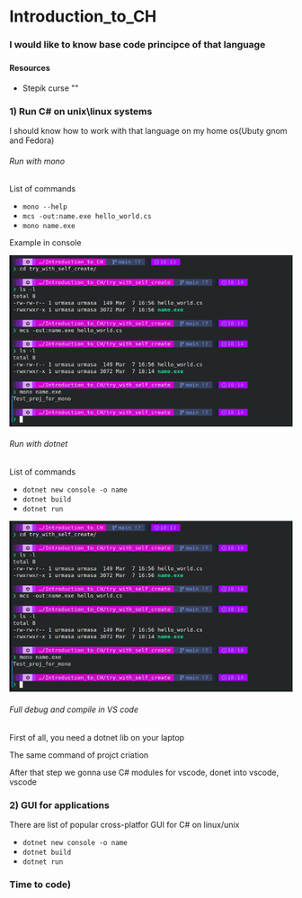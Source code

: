 # Introduction_to_CH


<h3>I would like to know base code principce of that language<h3>

<h4>Resources</h4>
<ul>
    <li>Stepik curse ""</li>
</ul>



<h3>1) Run C# on unix\linux systems</h3>
<p>I should know how to work with that language on my home os(Ubuty gnom and Fedora)</p>


<h6>Run with mono</h6>
<p>List of commands</p>
<ul>
    <li><code>mono --help</code></li>
    <li><code>mcs -out:name.exe hello_world.cs </code></li>
    <li><code>mono name.exe</code></li>
</ul>
<p>Example in console</p>
<img src = "./img/mono_run.png">

<h6>Run with dotnet</h6>
<p>List of commands</p>
<ul>
    <li><code>dotnet new console -o name</code></li>
    <li><code>dotnet build</code></li>
    <li><code>dotnet run</code></li>
</ul>

<img src = "./img/mono_run.png">

<h6>Full debug and compile in VS code</h6>

<p>First of all, you need a dotnet lib on your laptop</p>
<p>The same command of projct criation</p>

<p>After that step we gonna use C# modules for vscode, donet into vscode, vscode </p>

<h3>2) GUI for applications</h3>

<p>There are list of popular cross-platfor GUI for C# on linux/unix</p>

<ul>
    <li><code>dotnet new console -o name</code></li>
    <li><code>dotnet build</code></li>
    <li><code>dotnet run</code></li>
</ul>


<h3>Time to code)</h3>